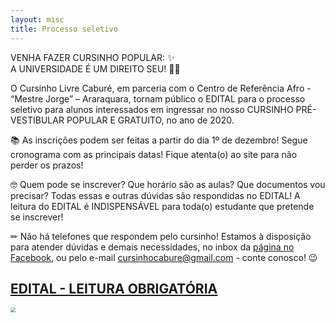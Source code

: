 ```yaml
---
layout: misc
title: Processo seletivo
---
```


VENHA FAZER CURSINHO POPULAR: ✨ <br>
A UNIVERSIDADE É UM DIREITO SEU! 👩‍🎓

O Cursinho Livre Caburé, em parceria com o Centro de Referência Afro - “Mestre Jorge” – Araraquara, tornam público o EDITAL para o processo seletivo para alunos interessados em ingressar no nosso CURSINHO PRÉ-VESTIBULAR POPULAR E GRATUITO, no ano de 2020.

📚 As inscrições podem ser feitas a partir do dia 1º de dezembro! Segue cronograma com as principais datas! Fique atenta(o) ao site para não perder os prazos!

🤓 Quem pode se inscrever? Que horário são as aulas? Que documentos vou precisar? Todas essas e outras dúvidas são respondidas no EDITAL! A leitura do EDITAL é INDISPENSÁVEL para toda(o) estudante que pretende se inscrever!

✏ Não há telefones que respondem pelo cursinho! Estamos à disposição para atender dúvidas e demais necessidades, no inbox da <a href="https://www.facebook.com/cursinhocabure">página no Facebook</a>, ou pelo e-mail cursinhocabure@gmail.com - conte conosco! 😉

## [<u>**EDITAL - LEITURA OBRIGATÓRIA**</u>](https://ia601506.us.archive.org/30/items/edital2020/EDITAL%202020.pdf)

<img src="https://archive.org/download/processoseletivo2020/PROCESSO%20SELETIVO%202020.png" style="zoom:50%;" center>